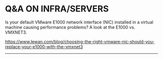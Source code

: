 # Q&A ON INFRA/SERVERS

Is your default VMware E1000 network interface (NIC) installed in a virtual machine causing performance problems? A look at the E1000 vs. VMXNET3.

https://www.lewan.com/blog/choosing-the-right-vmware-nic-should-you-replace-your-e1000-with-the-vmxnet3


___
